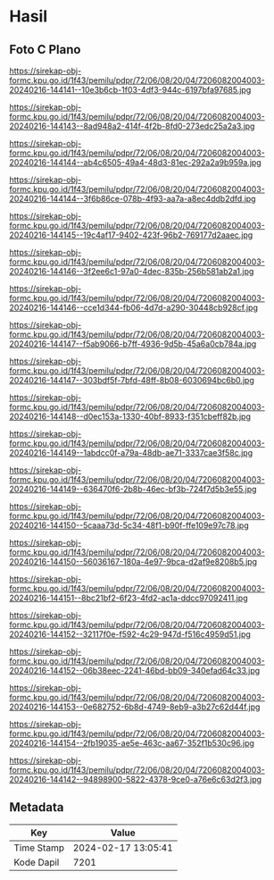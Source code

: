 # Hasil

## Foto C Plano

https://sirekap-obj-formc.kpu.go.id/1f43/pemilu/pdpr/72/06/08/20/04/7206082004003-20240216-144141--10e3b6cb-1f03-4df3-944c-6197bfa97685.jpg

https://sirekap-obj-formc.kpu.go.id/1f43/pemilu/pdpr/72/06/08/20/04/7206082004003-20240216-144143--8ad948a2-414f-4f2b-8fd0-273edc25a2a3.jpg

https://sirekap-obj-formc.kpu.go.id/1f43/pemilu/pdpr/72/06/08/20/04/7206082004003-20240216-144144--ab4c6505-49a4-48d3-81ec-292a2a9b959a.jpg

https://sirekap-obj-formc.kpu.go.id/1f43/pemilu/pdpr/72/06/08/20/04/7206082004003-20240216-144144--3f6b86ce-078b-4f93-aa7a-a8ec4ddb2dfd.jpg

https://sirekap-obj-formc.kpu.go.id/1f43/pemilu/pdpr/72/06/08/20/04/7206082004003-20240216-144145--19c4af17-9402-423f-96b2-769177d2aaec.jpg

https://sirekap-obj-formc.kpu.go.id/1f43/pemilu/pdpr/72/06/08/20/04/7206082004003-20240216-144146--3f2ee6c1-97a0-4dec-835b-256b581ab2a1.jpg

https://sirekap-obj-formc.kpu.go.id/1f43/pemilu/pdpr/72/06/08/20/04/7206082004003-20240216-144146--cce1d344-fb06-4d7d-a290-30448cb928cf.jpg

https://sirekap-obj-formc.kpu.go.id/1f43/pemilu/pdpr/72/06/08/20/04/7206082004003-20240216-144147--f5ab9066-b7ff-4936-9d5b-45a6a0cb784a.jpg

https://sirekap-obj-formc.kpu.go.id/1f43/pemilu/pdpr/72/06/08/20/04/7206082004003-20240216-144147--303bdf5f-7bfd-48ff-8b08-6030694bc6b0.jpg

https://sirekap-obj-formc.kpu.go.id/1f43/pemilu/pdpr/72/06/08/20/04/7206082004003-20240216-144148--d0ec153a-1330-40bf-8933-f351cbeff82b.jpg

https://sirekap-obj-formc.kpu.go.id/1f43/pemilu/pdpr/72/06/08/20/04/7206082004003-20240216-144149--1abdcc0f-a79a-48db-ae71-3337cae3f58c.jpg

https://sirekap-obj-formc.kpu.go.id/1f43/pemilu/pdpr/72/06/08/20/04/7206082004003-20240216-144149--636470f6-2b8b-46ec-bf3b-724f7d5b3e55.jpg

https://sirekap-obj-formc.kpu.go.id/1f43/pemilu/pdpr/72/06/08/20/04/7206082004003-20240216-144150--5caaa73d-5c34-48f1-b90f-ffe109e97c78.jpg

https://sirekap-obj-formc.kpu.go.id/1f43/pemilu/pdpr/72/06/08/20/04/7206082004003-20240216-144150--56036167-180a-4e97-9bca-d2af9e8208b5.jpg

https://sirekap-obj-formc.kpu.go.id/1f43/pemilu/pdpr/72/06/08/20/04/7206082004003-20240216-144151--8bc21bf2-6f23-4fd2-ac1a-ddcc97092411.jpg

https://sirekap-obj-formc.kpu.go.id/1f43/pemilu/pdpr/72/06/08/20/04/7206082004003-20240216-144152--32117f0e-f592-4c29-947d-f516c4959d51.jpg

https://sirekap-obj-formc.kpu.go.id/1f43/pemilu/pdpr/72/06/08/20/04/7206082004003-20240216-144152--06b38eec-2241-46bd-bb09-340efad64c33.jpg

https://sirekap-obj-formc.kpu.go.id/1f43/pemilu/pdpr/72/06/08/20/04/7206082004003-20240216-144153--0e682752-6b8d-4749-8eb9-a3b27c62d44f.jpg

https://sirekap-obj-formc.kpu.go.id/1f43/pemilu/pdpr/72/06/08/20/04/7206082004003-20240216-144154--2fb19035-ae5e-463c-aa67-352f1b530c96.jpg

https://sirekap-obj-formc.kpu.go.id/1f43/pemilu/pdpr/72/06/08/20/04/7206082004003-20240216-144142--94898900-5822-4378-9ce0-a76e6c63d2f3.jpg


## Metadata

| Key        | Value               |
| ---------- | ------------------- |
| Time Stamp | 2024-02-17 13:05:41 |
| Kode Dapil | 7201                |



